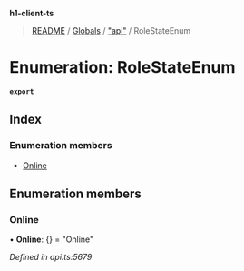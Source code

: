 **h1-client-ts**

> [README](../README.md) / [Globals](../globals.md) / ["api"](../modules/_api_.md) / RoleStateEnum

# Enumeration: RoleStateEnum

**`export`** 

## Index

### Enumeration members

* [Online](_api_.rolestateenum.md#online)

## Enumeration members

### Online

•  **Online**: {} = "Online"

*Defined in api.ts:5679*
